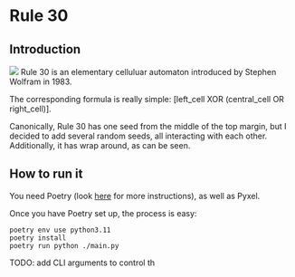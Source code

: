 # Rule 30
## Introduction
![](demo.png)
Rule 30 is an elementary celluluar automaton introduced by Stephen Wolfram in 1983. 

The corresponding formula is really simple: [left_cell XOR (central_cell OR right_cell)].

Canonically, Rule 30 has one seed from the middle of the top margin, but I decided to add several random seeds, all interacting with each other. Additionally, it has wrap around, as can be seen.


## How to run it
You need Poetry (look [here](https://python-poetry.org) for more instructions), as well as Pyxel.

Once you have Poetry set up, the process is easy:
```shell
poetry env use python3.11
poetry install
poetry run python ./main.py
```

TODO: add CLI arguments to control th